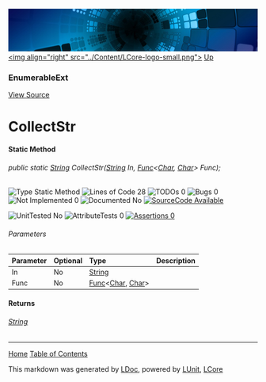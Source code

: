 ![](../Content/LCore-banner-small.png "")
[&lt;img align=&quot;right&quot; src=&quot;../Content/LCore-logo-small.png&quot;&gt;](../../README.md)
[Up](EnumerableExt.md)

### EnumerableExt
[View Source](../Extensions/Reference%20Types/EnumerableExt.cs)

# CollectStr

#### Static Method

###### public static [String](https://msdn.microsoft.com/en-us/library/system.string.aspx) CollectStr([String](https://msdn.microsoft.com/en-us/library/system.string.aspx) In, <a href="https://msdn.microsoft.com/en-us/library/bb549151.aspx" alt="" target="_blank">Func</a>&lt;[Char](https://msdn.microsoft.com/en-us/library/system.char.aspx), [Char](https://msdn.microsoft.com/en-us/library/system.char.aspx)&gt; Func);

![Type Static Method](http://b.repl.ca/v1/Type-Static%20Method-blue.png "") ![Lines of Code 28](http://b.repl.ca/v1/Lines%20of%20Code-28-blue.png "") ![TODOs 0](http://b.repl.ca/v1/TODOs-0-green.png "") ![Bugs 0](http://b.repl.ca/v1/Bugs-0-green.png "") ![Not Implemented 0](http://b.repl.ca/v1/Not%20Implemented-0-green.png "") ![Documented No](http://b.repl.ca/v1/Documented-No-red.png "") [![SourceCode Available](http://b.repl.ca/v1/SourceCode-Available-brightgreen.png "")](../Extensions/Reference%20Types/EnumerableExt.cs#L594)

![UnitTested No](http://b.repl.ca/v1/UnitTested-No-lightgrey.png "") ![AttributeTests 0](http://b.repl.ca/v1/AttributeTests-0-lightgrey.png "") [![Assertions 0](http://b.repl.ca/v1/Assertions-0-lightgrey.png "")](../Extensions/Reference%20Types/EnumerableExt.cs)

###### Parameters

Parameter | Optional | Type | Description
:---  | :---  | :---  | :--- 
In | No | [String](https://msdn.microsoft.com/en-us/library/system.string.aspx) | 
Func | No | <a href="https://msdn.microsoft.com/en-us/library/bb549151.aspx" alt="" target="_blank">Func</a>&lt;[Char](https://msdn.microsoft.com/en-us/library/system.char.aspx), [Char](https://msdn.microsoft.com/en-us/library/system.char.aspx)&gt; | 


#### Returns

###### [String](https://msdn.microsoft.com/en-us/library/system.string.aspx)



---

[Home](../../README.md) [Table of Contents](../../TableOfContents.md)

This markdown was generated by [LDoc](https://github.com/CodeSingularity/LDoc), powered by [LUnit](https://github.com/CodeSingularity/LUnit), [LCore](https://github.com/CodeSingularity/LCore)
